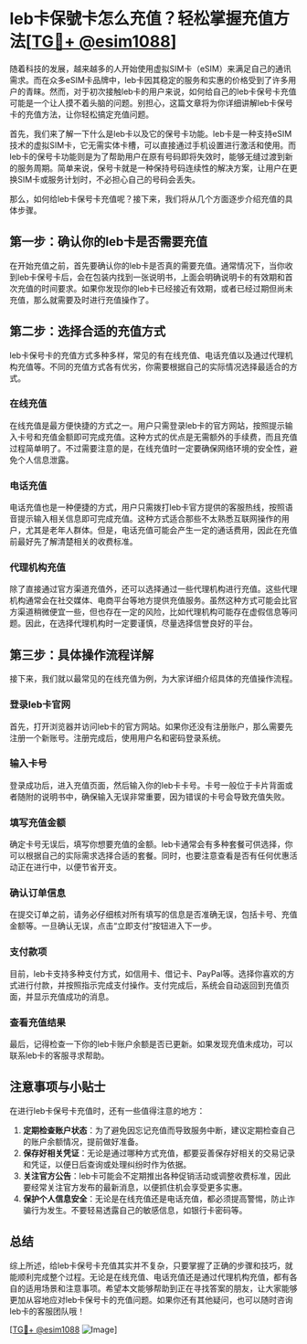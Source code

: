 # leb卡保號卡怎么充值？轻松掌握充值方法[[TG💪+ @esim1088](https://t.me/s/esim1088)]

随着科技的发展，越来越多的人开始使用虚拟SIM卡（eSIM）来满足自己的通讯需求。而在众多eSIM卡品牌中，leb卡因其稳定的服务和实惠的价格受到了许多用户的青睐。然而，对于初次接触leb卡的用户来说，如何给自己的leb卡保号卡充值可能是一个让人摸不着头脑的问题。别担心，这篇文章将为你详细讲解leb卡保号卡的充值方法，让你轻松搞定充值问题。

首先，我们来了解一下什么是leb卡以及它的保号卡功能。leb卡是一种支持eSIM技术的虚拟SIM卡，它无需实体卡槽，可以直接通过手机设置进行激活和使用。而leb卡的保号卡功能则是为了帮助用户在原有号码即将失效时，能够无缝过渡到新的服务周期。简单来说，保号卡就是一种保持号码连续性的解决方案，让用户在更换SIM卡或服务计划时，不必担心自己的号码会丢失。

那么，如何给leb卡保号卡充值呢？接下来，我们将从几个方面逐步介绍充值的具体步骤。

## 第一步：确认你的leb卡是否需要充值

在开始充值之前，首先要确认你的leb卡是否真的需要充值。通常情况下，当你收到leb卡保号卡后，会在包装内找到一张说明书，上面会明确说明卡的有效期和首次充值的时间要求。如果你发现你的leb卡已经接近有效期，或者已经过期但尚未充值，那么就需要及时进行充值操作了。

## 第二步：选择合适的充值方式

leb卡保号卡的充值方式多种多样，常见的有在线充值、电话充值以及通过代理机构充值等。不同的充值方式各有优劣，你需要根据自己的实际情况选择最适合的方式。

### 在线充值

在线充值是最方便快捷的方式之一。用户只需登录leb卡的官方网站，按照提示输入卡号和充值金额即可完成充值。这种方式的优点是无需额外的手续费，而且充值过程简单明了。不过需要注意的是，在线充值时一定要确保网络环境的安全性，避免个人信息泄露。

### 电话充值

电话充值也是一种便捷的方式，用户只需拨打leb卡官方提供的客服热线，按照语音提示输入相关信息即可完成充值。这种方式适合那些不太熟悉互联网操作的用户，尤其是老年人群体。但是，电话充值可能会产生一定的通话费用，因此在充值前最好先了解清楚相关的收费标准。

### 代理机构充值

除了直接通过官方渠道充值外，还可以选择通过一些代理机构进行充值。这些代理机构通常会在社交媒体、电商平台等地方提供充值服务。虽然这种方式可能会比官方渠道稍微便宜一些，但也存在一定的风险，比如代理机构可能存在虚假信息等问题。因此，在选择代理机构时一定要谨慎，尽量选择信誉良好的平台。

## 第三步：具体操作流程详解

接下来，我们就以最常见的在线充值为例，为大家详细介绍具体的充值操作流程。

### 登录leb卡官网

首先，打开浏览器并访问leb卡的官方网站。如果你还没有注册账户，那么需要先注册一个新账号。注册完成后，使用用户名和密码登录系统。

### 输入卡号

登录成功后，进入充值页面，然后输入你的leb卡卡号。卡号一般位于卡片背面或者随附的说明书中，确保输入无误非常重要，因为错误的卡号会导致充值失败。

### 填写充值金额

确定卡号无误后，填写你想要充值的金额。leb卡通常会有多种套餐可供选择，你可以根据自己的实际需求选择合适的套餐。同时，也要注意查看是否有任何优惠活动正在进行中，以便节省开支。

### 确认订单信息

在提交订单之前，请务必仔细核对所有填写的信息是否准确无误，包括卡号、充值金额等。一旦确认无误，点击“立即支付”按钮进入下一步。

### 支付款项

目前，leb卡支持多种支付方式，如信用卡、借记卡、PayPal等。选择你喜欢的方式进行付款，并按照指示完成支付操作。支付完成后，系统会自动返回到充值页面，并显示充值成功的消息。

### 查看充值结果

最后，记得检查一下你的leb卡账户余额是否已更新。如果发现充值未成功，可以联系leb卡的客服寻求帮助。

## 注意事项与小贴士

在进行leb卡保号卡充值时，还有一些值得注意的地方：

1. **定期检查账户状态**：为了避免因忘记充值而导致服务中断，建议定期检查自己的账户余额情况，提前做好准备。
2. **保存好相关凭证**：无论是通过哪种方式充值，都要妥善保存好相关的交易记录和凭证，以便日后查询或处理纠纷时作为依据。
3. **关注官方公告**：leb卡可能会不定期推出各种促销活动或调整收费标准，因此要经常关注官方发布的最新消息，以便抓住机会享受更多实惠。
4. **保护个人信息安全**：无论是在线充值还是电话充值，都必须提高警惕，防止诈骗行为发生。不要轻易透露自己的敏感信息，如银行卡密码等。

## 总结

综上所述，给leb卡保号卡充值其实并不复杂，只要掌握了正确的步骤和技巧，就能顺利完成整个过程。无论是在线充值、电话充值还是通过代理机构充值，都有各自的适用场景和注意事项。希望本文能够帮助到正在寻找答案的朋友，让大家能够更加从容地应对leb卡保号卡的充值问题。如果你还有其他疑问，也可以随时咨询leb卡的客服团队哦！

[[TG💪+ @esim1088](https://t.me/s/esim1088) ![Image](https://i.postimg.cc/4NQfJmqS/Snipaste-2025-05-13-00-14-12.png)]